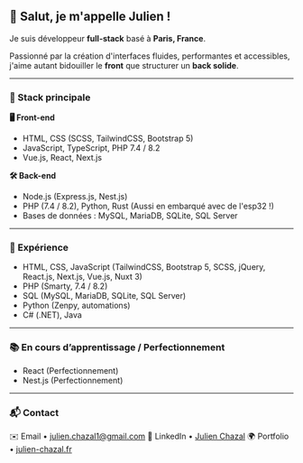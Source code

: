 ## 👋 **Salut, je m'appelle Julien !**

Je suis développeur **full-stack** basé à **Paris, France**.

Passionné par la création d'interfaces fluides, performantes et accessibles, j'aime autant bidouiller le **front** que structurer un **back solide**.

---

### 🧰 Stack principale
**🖥️ Front-end**

* HTML, CSS (SCSS, TailwindCSS, Bootstrap 5)
* JavaScript, TypeScript, PHP 7.4 / 8.2
* Vue.js, React, Next.js

**🛠️ Back-end**

* Node.js (Express.js, Nest.js)
* PHP (7.4 / 8.2), Python, Rust (Aussi en embarqué avec de l'esp32 !)
* Bases de données : MySQL, MariaDB, SQLite, SQL Server
---

### 💼 Expérience

* HTML, CSS, JavaScript (TailwindCSS, Bootstrap 5, SCSS, jQuery, React.js, Next.js, Vue.js, Nuxt 3)
* PHP (Smarty, 7.4 / 8.2)
* SQL (MySQL, MariaDB, SQLite, SQL Server)
* Python (Zenpy, automations)
* C# (.NET), Java

---

### 📚 En cours d’apprentissage / Perfectionnement

* React (Perfectionnement)
* Nest.js (Perfectionnement)
  
---

### 📬 Contact

✉️ Email • [julien.chazal1@gmail.com](mailto:julien.chazal1@gmail.com)
🔗 LinkedIn • [Julien Chazal](https://www.linkedin.com/in/julien-chazal/)
🌍 Portfolio • [julien-chazal.fr](https://julien-chazal.fr)
